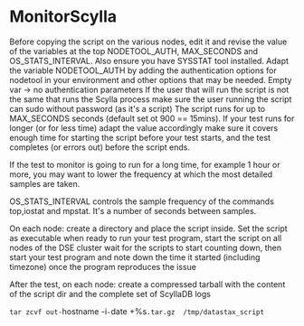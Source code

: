 # MonitorScylla


Before copying the script on the various nodes, edit it and revise the value of the variables at the top NODETOOL_AUTH, MAX_SECONDS and OS_STATS_INTERVAL. Also ensure you have SYSSTAT tool installed.
Adapt the variable NODETOOL_AUTH by adding the authentication options for nodetool in your environment and other options that may be needed. Empty var -> no authentication parameters
If the user that will run the script is not the same that runs the Scylla process make sure the user running the script can sudo without password (as it's a script)
The script runs for up to MAX_SECONDS seconds (default set ot 900 == 15mins). If your test runs for longer (or for less time) adapt the value accordingly make sure it covers enough time for starting the script before your test starts, and the test completes (or errors out) before the script ends.

If the test to monitor is going to run for a long time, for example 1 hour or more, you may want to lower the frequency at which the most detailed samples are taken.

OS_STATS_INTERVAL controls the sample frequency of the commands top,iostat and mpstat. It's a number of seconds between samples.

On each node:
create a directory and place the script inside. Set the script as executable
when ready to run your test program, start the script on all nodes of the DSE cluster
wait for the scripts to start counting down, then start your test program and note down the time it started (including timezone)
once the program reproduces the issue

After the test, on each node:
create a compressed tarball with the content of the script dir and the complete set of ScyllaDB logs

`tar zcvf out-`hostname -i`-`date +%s`.tar.gz  /tmp/datastax_script`

